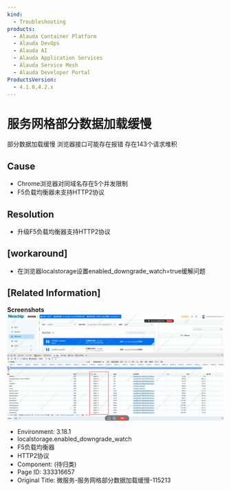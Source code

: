 ```yaml
---
kind:
  - Troubleshooting
products:
  - Alauda Container Platform
  - Alauda DevOps
  - Alauda AI
  - Alauda Application Services
  - Alauda Service Mesh
  - Alauda Developer Portal
ProductsVersion:
  - 4.1.0,4.2.x
---
```

<!-- A type of document that involves encountering a fault, diagnosing it, performing root cause analysis, and providing solutions. -->

# 服务网格部分数据加载缓慢

部分数据加载缓慢 浏览器接口可能存在报错 存在143个请求堆积

## Cause
- Chrome浏览器对同域名存在5个并发限制
- F5负载均衡器未支持HTTP2协议

## Resolution
- 升级F5负载均衡器支持HTTP2协议

## [workaround]
- 在浏览器localstorage设置enabled_downgrade_watch=true缓解问题

## [Related Information]
**Screenshots**
![](assets/wei-fu-wu-fu-wu-wang-ge-bu-fen-shu-ju-jia-zai-huan-man-115213/mceclip0_1755254648693_do8nc.png)
- Environment: 3.18.1
- localstorage.enabled_downgrade_watch
- F5负载均衡器
- HTTP2协议
- Component: (待归类)
- Page ID: 333316657
- Original Title: 微服务-服务网格部分数据加载缓慢-115213
